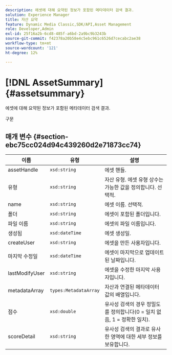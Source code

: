 ```yaml
---
description: 에셋에 대해 요약된 정보가 포함된 메타데이터 검색 결과.
solution: Experience Manager
title: 자산 요약
feature: Dynamic Media Classic,SDK/API,Asset Management
role: Developer,Admin
exl-id: 25f16a2b-6cd8-485f-a6bd-2a9bc9b3243b
source-git-commit: f42378a20b58e4c5ebc961c6526d7cecabc2ae38
workflow-type: tm+mt
source-wordcount: '121'
ht-degree: 12%

---
```


# [!DNL AssetSummary]{#assetsummary}

에셋에 대해 요약된 정보가 포함된 메타데이터 검색 결과.

구문

## 매개 변수 {#section-ebc75cc024d94c439260d2e71873cc74}

| 이름 | 유형 | 설명 |
|---|---|---|
| assetHandle | `xsd:string` | 에셋 핸들. |
| 유형 | `xsd:string` | 자산 유형. 에셋 유형 상수는 가능한 값을 정의합니다. 선택적. |
| name | `xsd:string` | 에셋 이름. 선택적. |
| 폴더 | `xsd:string` | 에셋이 포함된 폴더입니다. |
| 파일 이름 | `xsd:string` | 에셋의 파일 이름입니다. |
| 생성됨 | `xsd:dateTime` | 에셋 생성일. |
| createUser | `xsd:string` | 에셋을 만든 사용자입니다. |
| 마지막 수정일 | `xsd:dateTime` | 에셋이 마지막으로 업데이트된 날짜입니다. |
| lastModifyUser | `xsd:string` | 에셋을 수정한 마지막 사용자입니다. |
| metadataArray | `types:MetadataArray` | 자산과 연결된 메타데이터 값의 배열입니다. |
| 점수 | `xsd:double` | 유사성 검색의 경우 정밀도를 정의합니다(0 = 일치 없음, 1 = 정확한 일치). |
| scoreDetail | `xsd:string` | 유사성 검색의 결과로 유사한 영역에 대한 세부 정보를 보유합니다. |
